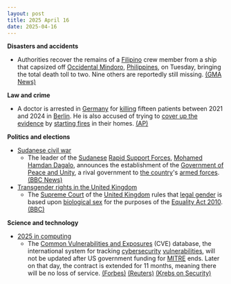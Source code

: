 ```yaml
---
layout: post
title: 2025 April 16
date: 2025-04-16
---
```



**Disasters and accidents**

* Authorities recover the remains of a [Filipino](https://en.wikipedia.org/wiki/Filipinos "Filipinos") crew member from a ship that capsized off [Occidental Mindoro](https://en.wikipedia.org/wiki/Occidental_Mindoro "Occidental Mindoro"), [Philippines](https://en.wikipedia.org/wiki/Philippines "Philippines"), on Tuesday, bringing the total death toll to two. Nine others are reportedly still missing. [(GMA News)](https://www.gmanetwork.com/news/topstories/regions/942984/death-toll-of-capsized-ship-off-mindoro-now-2-pcg-searching-for-survivors/story/)

**Law and crime**

* A doctor is arrested in [Germany](https://en.wikipedia.org/wiki/Germany "Germany") for [killing](https://en.wikipedia.org/wiki/Medical_malpractice "Medical malpractice") fifteen patients between 2021 and 2024 in [Berlin](https://en.wikipedia.org/wiki/Berlin "Berlin"). He is also accused of trying to [cover up the evidence](https://en.wikipedia.org/wiki/Tampering_with_evidence "Tampering with evidence") by [starting fires](https://en.wikipedia.org/wiki/Arson "Arson") in their homes. [(AP)](https://apnews.com/article/germany-palliative-doctor-patients-deaths-berlin-fires-637c1779ca95cd085d80cb76ab2e5c12)

**Politics and elections**

* [Sudanese civil war](https://en.wikipedia.org/wiki/Sudanese_civil_war_%282023%E2%80%93present%29 "Sudanese civil war (2023–present)")
  + The leader of the [Sudanese](https://en.wikipedia.org/wiki/Sudan "Sudan") [Rapid Support Forces](https://en.wikipedia.org/wiki/Rapid_Support_Forces "Rapid Support Forces"), [Mohamed Hamdan Dagalo](https://en.wikipedia.org/wiki/Hemedti "Hemedti"), announces the establishment of the [Government of Peace and Unity](https://en.wikipedia.org/wiki/Government_of_Peace_and_Unity "Government of Peace and Unity"), a rival government to [the country](https://en.wikipedia.org/wiki/Sudan "Sudan")'s [armed forces](https://en.wikipedia.org/wiki/Sudanese_Armed_Forces "Sudanese Armed Forces"). [(BBC News)](https://www.bbc.com/news/articles/cgrgqjq8ynzo)
* [Transgender rights in the United Kingdom](https://en.wikipedia.org/wiki/Transgender_rights_in_the_United_Kingdom "Transgender rights in the United Kingdom")
  + The [Supreme Court](https://en.wikipedia.org/wiki/Supreme_Court_of_the_United_Kingdom "Supreme Court of the United Kingdom") of the [United Kingdom](https://en.wikipedia.org/wiki/United_Kingdom "United Kingdom") rules that [legal gender](https://en.wikipedia.org/wiki/Legal_gender "Legal gender") is based upon [biological sex](https://en.wikipedia.org/wiki/Sex "Sex") for the purposes of the [Equality Act 2010](https://en.wikipedia.org/wiki/Equality_Act_2010 "Equality Act 2010"). [(BBC)](https://www.bbc.com/news/articles/cvg7pqzk47zo)

**Science and technology**

* [2025 in computing](https://en.wikipedia.org/wiki/2025_in_computing "2025 in computing")
  + The [Common Vulnerabilities and Exposures](https://en.wikipedia.org/wiki/Common_Vulnerabilities_and_Exposures "Common Vulnerabilities and Exposures") (CVE) database, the international system for tracking [cybersecurity](https://en.wikipedia.org/wiki/Computer_security "Computer security") [vulnerabilities](https://en.wikipedia.org/wiki/Vulnerability_%28computer_security%29 "Vulnerability (computer security)"), will not be updated after US government funding for [MITRE](https://en.wikipedia.org/wiki/Mitre_Corporation "Mitre Corporation") ends. Later on that day, the contract is extended for 11 months, meaning there will be no loss of service. [(Forbes)](https://www.forbes.com/sites/kateoflahertyuk/2025/04/16/cve-program-funding-cut-what-it-means-and-what-to-do-next/) [(Reuters)](https://www.reuters.com/technology/us-funding-running-out-critical-cyber-vulnerability-database-manager-says-2025-04-15/) [(Krebs on Security)](https://krebsonsecurity.com/2025/04/funding-expires-for-key-cyber-vulnerability-database/)
